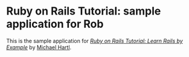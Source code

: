 # Ruby on Rails Tutorial: sample application for Rob

This is the sample application for
[*Ruby on Rails Tutorial: Learn Rails by Example*](http://railstutorial.org/)
by [Michael Hartl](http://michaelhartl.com/).